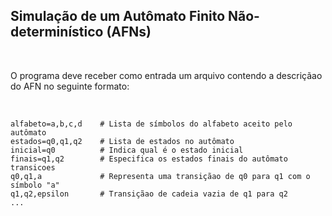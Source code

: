 ## Simulação de um Autômato Finito Não-determinístico (AFNs)
</br>


O programa deve receber como entrada um arquivo contendo a descriçãao do AFN no seguinte formato:

</br>


    alfabeto=a,b,c,d    # Lista de símbolos do alfabeto aceito pelo autômato 
    estados=q0,q1,q2    # Lista de estados no autômato
    inicial=q0          # Indica qual é o estado inicial
    finais=q1,q2        # Especifica os estados finais do autômato 
    transicoes 
    q0,q1,a             # Representa uma transiçãao de q0 para q1 com o símbolo "a" 
    q1,q2,epsilon       # Transiçãao de cadeia vazia de q1 para q2 
    ...
